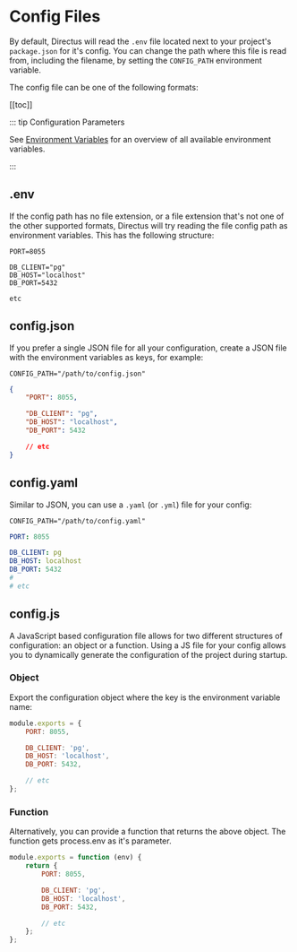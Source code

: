 # Config Files

By default, Directus will read the `.env` file located next to your project's `package.json` for it's config. You can
change the path where this file is read from, including the filename, by setting the `CONFIG_PATH` environment variable.

The config file can be one of the following formats:

[[toc]]

::: tip Configuration Parameters

See [Environment Variables](/reference/environment/variables/) for an overview of all available environment variables.

:::

## .env

If the config path has no file extension, or a file extension that's not one of the other supported formats, Directus
will try reading the file config path as environment variables. This has the following structure:

```
PORT=8055

DB_CLIENT="pg"
DB_HOST="localhost"
DB_PORT=5432

etc
```

## config.json

If you prefer a single JSON file for all your configuration, create a JSON file with the environment variables as keys,
for example:

```
CONFIG_PATH="/path/to/config.json"
```

```json
{
	"PORT": 8055,

	"DB_CLIENT": "pg",
	"DB_HOST": "localhost",
	"DB_PORT": 5432

	// etc
}
```

## config.yaml

Similar to JSON, you can use a `.yaml` (or `.yml`) file for your config:

```
CONFIG_PATH="/path/to/config.yaml"
```

```yaml
PORT: 8055

DB_CLIENT: pg
DB_HOST: localhost
DB_PORT: 5432
#
# etc
```

## config.js

A JavaScript based configuration file allows for two different structures of configuration: an object or a function.
Using a JS file for your config allows you to dynamically generate the configuration of the project during startup.

### Object

Export the configuration object where the key is the environment variable name:

```js
module.exports = {
	PORT: 8055,

	DB_CLIENT: 'pg',
	DB_HOST: 'localhost',
	DB_PORT: 5432,

	// etc
};
```

### Function

Alternatively, you can provide a function that returns the above object. The function gets process.env as it's
parameter.

```js
module.exports = function (env) {
	return {
		PORT: 8055,

		DB_CLIENT: 'pg',
		DB_HOST: 'localhost',
		DB_PORT: 5432,

		// etc
	};
};
```
